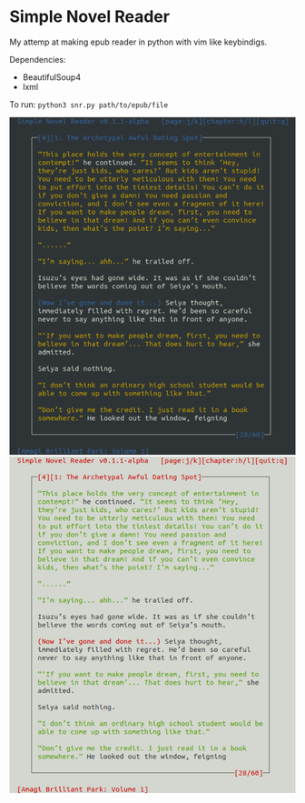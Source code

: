 # Simple Novel Reader
My attemp at making epub reader in python with vim like keybindigs.

Dependencies:
* BeautifulSoup4
* lxml

To run: `python3 snr.py path/to/epub/file`

![screen](https://raw.githubusercontent.com/gzygmanski/simple-novel-reader/master/screen.png "screen")
![screen2](https://raw.githubusercontent.com/gzygmanski/simple-novel-reader/master/screen2.png "screen2")
